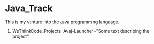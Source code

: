 # Java_Track

This is my venture into the Java programming language.

1. WeThiinkCode_Projects
   -Avaj-Launcher
    -"Some text describing the project"
